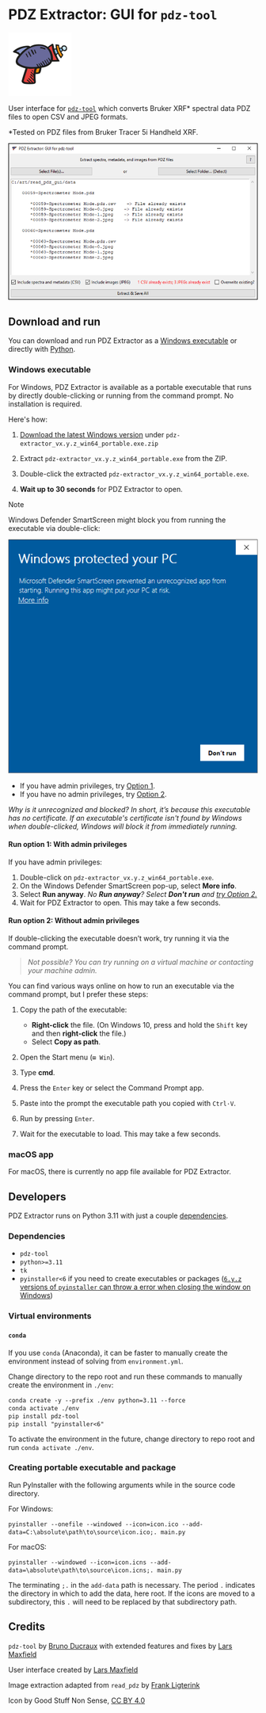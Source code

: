 # PDZ Extractor: GUI for `pdz-tool`
![Logo for PDZ Extractor, an illustration of a sci-fi ray-blaster.](source/icon.svg)

User interface for [`pdz-tool`](https://github.com/bducraux/pdz-tool) which converts Bruker XRF* spectral data PDZ files to open CSV and JPEG formats.

*Tested on PDZ files from Bruker Tracer 5i Handheld XRF.

![Interface of PDZ Extractor showing a folder of PDZs files and their output spectra and image files.](source/screenshot.png)


## Download and run

You can download and run PDZ Extractor as a [Windows executable](#windows-executable) or directly with [Python](#developers).

### Windows executable

For Windows, PDZ Extractor is available as a portable executable that runs by directly double-clicking or running from the command prompt. No installation is required.

Here's how:

1. [Download the latest Windows version](https://github.com/olive-groves/pdz-extractor/releases/latest) under `pdz-extractor_vx.y.z_win64_portable.exe.zip`

2. Extract `pdz-extractor_vx.y.z_win64_portable.exe` from the ZIP.
   
3. Double-click the extracted `pdz-extractor_vx.y.z_win64_portable.exe`.

4. **Wait up to 30 seconds** for PDZ Extractor to open.

> [!NOTE]
> Windows Defender SmartScreen might block you from running the executable via double-click:
>
> ![Windows Defender SmartScreen pop-up, which may show if running PDZ Extractor with limited privileges.](source/windows-defender.png)
> 
> - If you have admin privileges, try [Option 1](#run-option-1-with-admin-privileges).
> - If you have no admin privileges, try [Option 2](#run-option-2-without-admin-privileges).
>
> *Why is it unrecognized and blocked?  In short, it’s because this executable has no certificate. If an executable's certificate isn't found by Windows when double-clicked, Windows will block it from immediately running.*

#### Run option 1: With admin privileges

If you have admin privileges:

1. Double-click on `pdz-extractor_vx.y.z_win64_portable.exe`.
2. On the Windows Defender SmartScreen pop-up, select **More info**.
3. Select **Run anyway**. _No **Run anyway**? Select **Don't run** and [try Option 2.](#run-option-2-without-admin-privileges)_
4. Wait for PDZ Extractor to open. This may take a few seconds.

#### Run option 2: Without admin privileges

If double-clicking the executable doesn’t work, try running it via the command prompt.

>*Not possible? You can try running on a virtual machine or contacting your machine admin.*

You can find various ways online on how to run an executable via the command prompt, but I prefer these steps:

1. Copy the path of the executable:
   - **Right-click** the file. (On Windows 10, press and hold the `Shift` key and then **right-click** the file.)
   - Select **Copy as path**.

2. Open the Start menu  (`⊞ Win`).
3. Type **cmd**.
4. Press the `Enter` key or select the Command Prompt app.
5. Paste into the prompt the executable path you copied with `Ctrl·V`.
6. Run by pressing `Enter`. 
7. Wait for the executable to load. This may take a few seconds.


### macOS app

For macOS, there is currently no app file available for PDZ Extractor.


## Developers

PDZ Extractor runs on Python 3.11 with just a couple [dependencies](#dependencies).

### Dependencies

 - `pdz-tool`
 - `python>=3.11`
 - `tk`
 - `pyinstaller<6` if you need to create executables or packages ([`6.y.z` versions of `pyinstaller` can throw a error when closing the window on Windows](https://stackoverflow.com/questions/60502431/files-built-using-pyinstaller-onefile-no-longer-deletes-their-temporary-mei-d))


### Virtual environments

#### `conda`

If you use `conda` (Anaconda), it can be faster to manually create the environment instead of solving from `environment.yml`.

Change directory to the repo root and run these commands to manually create the environment in `./env`:

````
conda create -y --prefix ./env python=3.11 --force
conda activate ./env
pip install pdz-tool
pip install "pyinstaller<6"
````

To activate the environment in the future, change directory to repo root and run `conda activate ./env`. 


### Creating portable executable and package

Run PyInstaller with the following arguments while in the source code directory.

For Windows:

```
pyinstaller --onefile --windowed --icon=icon.ico --add-data=C:\absolute\path\to\source\icon.ico;. main.py
```

For macOS:

```
pyinstaller --windowed --icon=icon.icns --add-data=\absolute\path\to\source\icon.icns;. main.py
```

The terminating `;.` in the `add-data` path is necessary. The period
`.` indicates the directory in which to add the data, here root.
If the icons are moved to a subdirectory, this `.` will need to be replaced by
that subdirectory path.

## Credits

`pdz-tool` by [Bruno Ducraux](https://github.com/bducraux)
with extended features and fixes by [Lars Maxfield](https://github.com/larsmaxfield)

User interface created by [Lars Maxfield](https://github.com/larsmaxfield)

Image extraction adapted from `read_pdz` by [Frank Ligterink](https://github.com/fligt)

Icon by Good Stuff Non Sense, [CC BY 4.0](https://creativecommons.org/licenses/by/4.0/)
